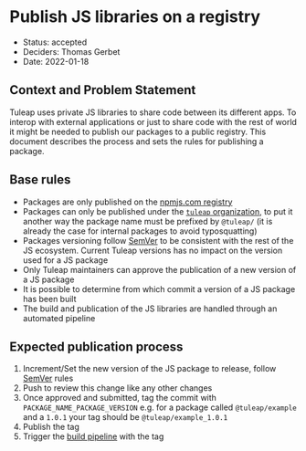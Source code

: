 # Publish JS libraries on a registry

* Status: accepted
* Deciders: Thomas Gerbet
* Date: 2022-01-18

## Context and Problem Statement

Tuleap uses private JS libraries to share code between its different apps. To interop with external applications or just
to share code with the rest of world it might be needed to publish our packages to a public registry. This document
describes the process and sets the rules for publishing a package.

## Base rules

* Packages are only published on the [npmjs.com registry](https://www.npmjs.com/)
* Packages can only be published under the [`tuleap` organization](https://www.npmjs.com/org/tuleap), to put it another
way the package name must be prefixed by `@tuleap/` (it is already the case for internal packages to avoid typosquatting)
* Packages versioning follow [SemVer](https://semver.org/) to be consistent with the rest of the JS ecosystem. Current
Tuleap versions has no impact on the version used for a JS package
* Only Tuleap maintainers can approve the publication of a new version of a JS package
* It is possible to determine from which commit a version of a JS package has been built
* The build and publication of the JS libraries are handled through an automated pipeline

## Expected publication process

1. Increment/Set the new version of the JS package to release, follow [SemVer](https://semver.org/) rules
2. Push to review this change like any other changes
3. Once approved and submitted, tag the commit with `PACKAGE_NAME_PACKAGE_VERSION` e.g. for a package called
`@tuleap/example` and a `1.0.1` your tag should be `@tuleap/example_1.0.1`
4. Publish the tag
5. Trigger the [build pipeline](https://ci.tuleap.org/jenkins/job/Publish_JS_libraries/job/Main_Tuleap_repository/) with
the tag
